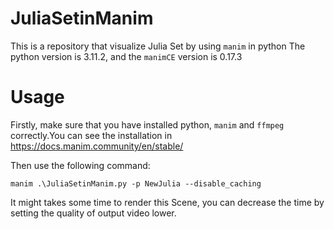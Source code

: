 # JuliaSetinManim
This is a repository that visualize Julia Set by using `manim` in python
The python version is 3.11.2, and the `manimCE` version is 0.17.3

# Usage 
Firstly, make sure that you have installed python, `manim` and `ffmpeg` correctly.You can see the installation in https://docs.manim.community/en/stable/

Then use the following command:

```
manim .\JuliaSetinManim.py -p NewJulia --disable_caching
```
It might takes some time to render this Scene, you can decrease the time by setting the quality of output video lower.